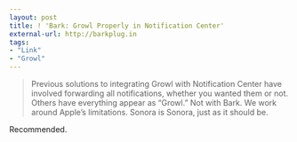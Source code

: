 ```yaml
---
layout: post
title: ! 'Bark: Growl Properly in Notification Center'
external-url: http://barkplug.in
tags:
- "Link"
- "Growl"
---
```


> Previous solutions to integrating Growl with Notification Center have involved forwarding all notifications, whether you wanted them or not. Others have everything appear as “Growl.” Not with Bark. We work around Apple’s limitations. Sonora is Sonora, just as it should be.

Recommended.
